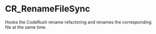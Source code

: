 CR_RenameFileSync
=================

Hooks the CodeRush rename refactoring and renames the corresponding file at the same time.
